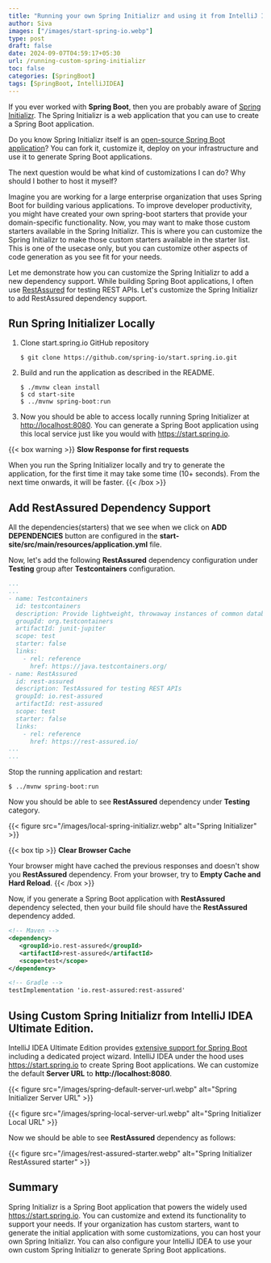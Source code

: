 ```yaml
---
title: "Running your own Spring Initializr and using it from IntelliJ IDEA"
author: Siva
images: ["/images/start-spring-io.webp"]
type: post
draft: false
date: 2024-09-07T04:59:17+05:30
url: /running-custom-spring-initializr
toc: false
categories: [SpringBoot]
tags: [SpringBoot, IntelliJIDEA]
---
```

If you ever worked with **Spring Boot**, then you are probably aware of [Spring Initializr](https://start.spring.io/).
The Spring Initializr is a web application that you can use to create a Spring Boot application.

Do you know Spring Initializr itself is an [open-source Spring Boot application](https://github.com/spring-io/start.spring.io)?
You can fork it, customize it, deploy on your infrastructure and use it to generate Spring Boot applications.

The next question would be what kind of customizations I can do? Why should I bother to host it myself?

Imagine you are working for a large enterprise organization that uses Spring Boot for building various applications.
To improve developer productivity, you might have created your own spring-boot starters that provide your domain-specific functionality.
Now, you may want to make those custom starters available in the Spring Initializr.
This is where you can customize the Spring Initializr to make those custom starters available in the starter list.
This is one of the usecase only, but you can customize other aspects of code generation as you see fit for your needs.

Let me demonstrate how you can customize the Spring Initializr to add a new dependency support.
While building Spring Boot applications, I often use [RestAssured](https://rest-assured.io/) for testing REST APIs.
Let's customize the Spring Initializr to add RestAssured dependency support.

## Run Spring Initializer Locally

1. Clone start.spring.io GitHub repository
    ```shell
    $ git clone https://github.com/spring-io/start.spring.io.git
    ```
2. Build and run the application as described in the README.
    ```shell
    $ ./mvnw clean install
    $ cd start-site
    $ ../mvnw spring-boot:run
    ```
3. Now you should be able to access locally running Spring Initializer at [http://localhost:8080](http://localhost:8080).
You can generate a Spring Boot application using this local service just like you would with https://start.spring.io.

{{< box warning >}}
**Slow Response for first requests**

When you run the Spring Initializer locally and try to generate the application, for the first time
it may take some time (10+ seconds). From the next time onwards, it will be faster.
{{< /box >}}

## Add RestAssured Dependency Support
All the dependencies(starters) that we see when we click on **ADD DEPENDENCIES** button 
are configured in the **start-site/src/main/resources/application.yml** file.

Now, let's add the following **RestAssured** dependency configuration under **Testing** group after **Testcontainers** configuration.

```yaml
...
...
- name: Testcontainers
  id: testcontainers
  description: Provide lightweight, throwaway instances of common databases, Selenium web browsers, or anything else that can run in a Docker container.
  groupId: org.testcontainers
  artifactId: junit-jupiter
  scope: test
  starter: false
  links:
    - rel: reference
      href: https://java.testcontainers.org/
- name: RestAssured
  id: rest-assured
  description: TestAssured for testing REST APIs
  groupId: io.rest-assured
  artifactId: rest-assured
  scope: test
  starter: false
  links:
    - rel: reference
      href: https://rest-assured.io/
...
...
```

Stop the running application and restart:

```shell
$ ../mvnw spring-boot:run
```

Now you should be able to see **RestAssured** dependency under **Testing** category.

{{< figure src="/images/local-spring-initializr.webp" alt="Spring Initializer" >}}

{{< box tip >}}
**Clear Browser Cache**

Your browser might have cached the previous responses and doesn't show you **RestAssured** dependency.
From your browser, try to **Empty Cache and Hard Reload**.
{{< /box >}}

Now, if you generate a Spring Boot application with **RestAssured** dependency selected, 
then your build file should have the **RestAssured** dependency added.

```xml
<!-- Maven -->
<dependency>
   <groupId>io.rest-assured</groupId>
   <artifactId>rest-assured</artifactId>
   <scope>test</scope>
</dependency>

<!-- Gradle -->
testImplementation 'io.rest-assured:rest-assured'
```

## Using Custom Spring Initializr from IntelliJ IDEA Ultimate Edition.
IntelliJ IDEA Ultimate Edition provides [extensive support for Spring Boot](https://www.jetbrains.com/idea/spring/) including a dedicated project wizard.
IntelliJ IDEA under the hood uses https://start.spring.io to create Spring Boot applications.
We can customize the default **Server URL** to **http://localhost:8080**.

{{< figure src="/images/spring-default-server-url.webp" alt="Spring Initializer Server URL" >}}

{{< figure src="/images/spring-local-server-url.webp" alt="Spring Initializer Local URL" >}}

Now we should be able to see **RestAssured** dependency as follows:

{{< figure src="/images/rest-assured-starter.webp" alt="Spring Initializer RestAssured starter" >}}

## Summary
Spring Initializr is a Spring Boot application that powers the widely used https://start.spring.io.
You can customize and extend its functionality to support your needs.
If your organization has custom starters, want to generate the initial application with some customizations,
you can host your own Spring Initializr.
You can also configure your IntelliJ IDEA to use your own custom Spring Initializr to generate Spring Boot applications.
